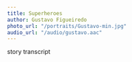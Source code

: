 ```yaml
---
title: Superheroes
author: Gustavo Figueiredo
photo_url: "/portraits/Gustavo-min.jpg"
audio_url: "/audio/gustavo.aac"
---
```


story transcript
